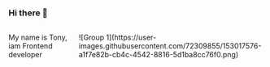 ### Hi there 👋
  <div
      style="
        display: flex;
        align-items: center;
        justify-content: space-between;
        gap: 1rem;
      "
    >
      <p>My name is Tony, iam Frontend developer</p>
      <div>
        ![Group
        1](https://user-images.githubusercontent.com/72309855/153017576-a1f7e82b-cb4c-4542-8816-5d1ba8cc76f0.png)
      </div>
    </div>
